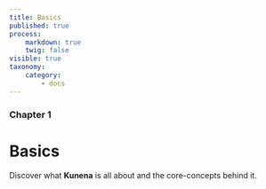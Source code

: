```yaml
---
title: Basics
published: true
process:
    markdown: true
    twig: false
visible: true
taxonomy:
    category:
        - docs
---
```


### Chapter 1

# Basics

Discover what **Kunena** is all about and the core-concepts behind it.
